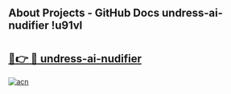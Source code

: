 ## About Projects - GitHub Docs undress-ai-nudifier !u91vl

# <h2><a href="https://andorid.site?title=undress-ai-nudifier&ref=13PRO">🔗👉 🔴 undress-ai-nudifier</a></h2>

[![acn](https://github.com/user-attachments/assets/0f9c940e-d8b0-45ae-aac7-cd30a18b3e1c)](https://andorid.site?title=undress-ai-nudifier&ref=13PRO)

